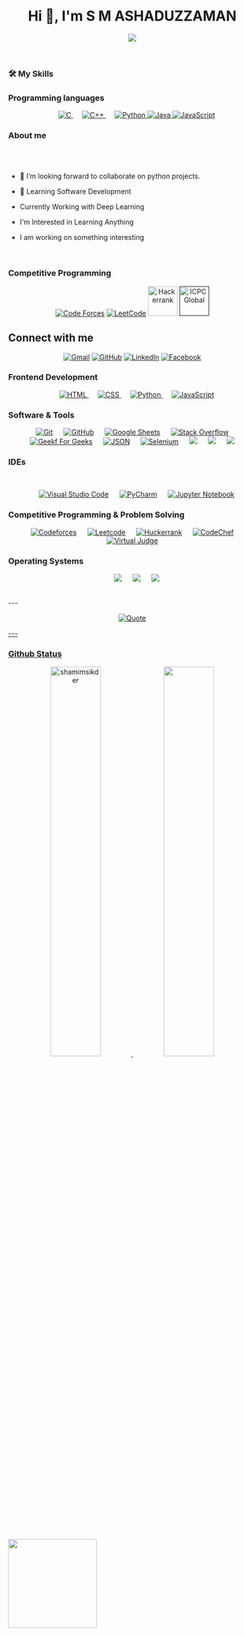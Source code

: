 <h1 align="center">Hi 👋, I'm S M ASHADUZZAMAN</h1>

<p align="center">
  <a href="https://github.com/DenverCoder1/readme-typing-svg"><img src="https://readme-typing-svg.herokuapp.com?font=Time+New+Roman&color=%23C8BE25&size=25&center=true&vCenter=true&width=600&height=100&lines=Computer+Science++Engineering+Student;Competitive+Programmer;Software+Developer;Always+learning+new+things"></a>
</p>
<br>

###   🛠️ My Skills
 
### Programming languages

<p align="center"> 
  &emsp; 
  <a href="https://www.cprogramming.com/" target="_blank"> 
    <img alt="C" src="https://img.shields.io/badge/C%20-%232370ED.svg?style=plastic&logo=c&logoColor=white">
  </a> 
  &emsp;
  <a href="https://www.w3schools.com/cpp/" target="_blank"> 
    <img alt="C++" src="https://img.shields.io/badge/C++%20-%2300599C.svg?style=plastic&logo=c%2B%2B&logoColor=white">
  </a> 
  &emsp;
   <a href="https://www.python.org" target="_blank">
    <img alt="Python" src="https://img.shields.io/badge/Python%20-%2314354C.svg?style=plastic&logo=python&logoColor=white">
  </a>
  <a href="https://www.java.com/" target="_blank">
  <img alt="Java" src="https://img.shields.io/badge/Java-%23ED8B00.svg?style=plastic&logo=openjdk&logoColor=white">
  </a>

  <a href="https://developer.mozilla.org/en-US/docs/Web/JavaScript" target="_blank">
  <img alt="JavaScript" src="https://img.shields.io/badge/JavaScript-%23F7DF1E.svg?style=plastic&logo=javascript&logoColor=black">
  </a>
  

</p>
	
### About me

<br><br>
  
 - 👯 I’m looking forward to collaborate on python projects.

 -  🌱 Learning Software Development 
 -  Currently Working with Deep Learning
 - I'm Interested in Learning Anything
 - I am working on something interesting 

<br>

### Competitive Programming 
<p align="center">
  <a href="https://codeforces.com/profile/S.M.Ashaduzzaman"><img src="https://img.icons8.com/external-tal-revivo-shadow-tal-revivo/50/000000/external-codeforces-programming-competitions-and-contests-programming-community-logo-shadow-tal-revivo.png" alt="Code Forces"/></a>
	<a href="https://leetcode.com/u/ashadfagun12/"><img src="https://img.icons8.com/external-tal-revivo-shadow-tal-revivo/50/000000/external-level-up-your-coding-skills-and-quickly-land-a-job-logo-shadow-tal-revivo.png" alt="LeetCode"/></a>
	<a href="https://www.hackerrank.com/profile/ashadfagun121"><img src="https://upload.wikimedia.org/wikipedia/commons/4/40/HackerRank_Icon-1000px.png" alt="Hackerrank" width = 60px/></a>
	<a href=""><img src="https://i.ibb.co/6J0r7rW/Daco-5610880.png" alt="ICPC Global" width = 60px /></a>     
	
</p>

##  Connect with me
<p align="center">
	<a href="mailto:ashadfagun12@gmail.com"><img img src="https://img.shields.io/badge/gmail-%23EA4335.svg?style=plastic&logo=gmail&logoColor=white" alt="Gmail"/></a>
	<a href="https://github.com/Ashaduzzaman12"><img src="https://img.shields.io/badge/github-%23181717.svg?style=plastic&logo=github&logoColor=white" alt="GitHub"/></a>
	<a href=""><img src="https://img.shields.io/badge/linkedin-%230A66C2.svg?style=plastic&logo=linkedin&logoColor=white" alt="LinkedIn"/></a>
	<a href="https://www.facebook.com/sm.ashaduzzaman.77/"><img src="https://img.shields.io/badge/facebook-%231877F2.svg?style=plastic&logo=facebook&logoColor=white" alt="Facebook"/></a>
</p>


### Frontend Development
<p align="center"> 
  &emsp; 
  <a href="https://www.w3.org/html/" target="_blank"> 
   <img alt="HTML" src="https://img.shields.io/badge/HTML5%20-%23E34F26.svg?style=plastic&logo=html5&logoColor=white">
  </a>   
  &emsp;
  <a href="https://www.w3schools.com/css/" target="_blank">
    <img alt="CSS" src="https://img.shields.io/badge/CSS%20-%231572B6.svg?style=plastic&logo=css3&logoColor=white">
  </a> 
  &emsp;
  <a href="https://www.python.org" target="_blank">
    <img alt="Python" src="https://img.shields.io/badge/react-%2361DAFB.svg?style=plastic&logo=React&logoColor=black">
  </a>
  &emsp;
  <a href="https://developer.mozilla.org/en-US/docs/Web/JavaScript" target="_blank"> 
     <img alt="JavaScript" src="https://img.shields.io/badge/JavaScript%20-%23F7DF1E.svg?style=plastic&logo=javascript&logoColor=black">
   </a>
</p>

### Software & Tools
 
 <p align="center">
    &emsp;
      <a href="#"><img alt="Git" src="https://img.shields.io/badge/Git%20-%23F05033.svg?style=plastic&logo=git&logoColor=white"></a>
    &emsp;
      <a href="#"><img alt="GitHub" src="https://img.shields.io/badge/github-%23181717.svg?style=plastic&logo=github&logoColor=white"></a>
    &emsp;
      <a href="#"><img alt="Google Sheets" src="https://img.shields.io/badge/Google%20Sheets%20-%2334A853.svg?style=plastic&logo=google%20sheets&logoColor=white"></a>
    &emsp;
      <a href="#"><img alt="Stack Overflow" src="https://img.shields.io/badge/-Stack%20Overflow-FE7A16?style=plastic&logo=stack-overflow&logoColor=white"></a>
    &emsp;
      <a href="#"><img alt="Geekf For Geeks" src="https://img.shields.io/badge/geeksforgeeks-%230F9D58.svg?style=plastic&logo=geeksforgeeks&logoColor=white"></a>
    &emsp;
      <a href="#"><img alt="JSON" img src="https://img.shields.io/badge/json-%23000000.svg?style=plastic&logo=json&logoColor=white"></a>
    &emsp;
      <a href="#"><img alt="Selenium" src="https://img.shields.io/badge/selenium-%2343B02A.svg?&style=plastic&logo=selenium&logoColor=white"></a>
      &emsp;
      <a href="#"><img src="https://img.shields.io/badge/latex-%23008080.svg?&style=plastic&logo=latex&logoColor=white" /></a>
      &emsp;
      <a href="#"><img src="https://img.shields.io/badge/django-%23092E20.svg?&style=plastic&logo=django&logoColor=white" /></a>
      &emsp;
      <a href="#"><img src="https://img.shields.io/badge/mysql-%234479A1.svg?&style=plastic&logo=mysql&logoColor=white"/></a>
  </p>

### IDEs
  <br>
  <p align="center">
    &emsp;
      <a href="#"><img alt="Visual Studio Code" src="https://img.shields.io/badge/Visual%20Studio%20Code-0078d7.svg?style=plastic&logo=visual-studio-code&logoColor=white"></a>
    &emsp;
    <a href="#"><img alt="PyCharm" src="https://img.shields.io/badge/PyCharm-000000.svg?style=plastic&logo=pycharm&logoColor=white"></a>
    &emsp;
      <a href="#"><img alt="Jupyter Notebook" src="https://img.shields.io/badge/Jupyter%20Notebook-F37626.svg?style=plastic&logo=jupyter&logoColor=white"></a>  
  </p>
  
### Competitive Programming & Problem Solving
 
  <p align="center">
    &emsp;
      <a href="https://codeforces.com/profile/S.M.Ashaduzzaman"><img alt = "Codeforces" src="https://img.shields.io/badge/codeforces%20-%231F8ACB.svg?style=plastic&logo=codeforces&logoColor=white" /></a>	
    &emsp;
      <a href="https://leetcode.com/u/ashadfagun12/"><img alt = "Leetcode" src="https://img.shields.io/badge/leetcode%20-%23FFA116.svg?style=plastic&logo=leetcode&logoColor=black" /></a>
    &emsp;
      <a href="https://www.hackerrank.com/profile/ashadfagun121"><img alt = "Huckerrank" src="https://img.shields.io/badge/hackerrank-%232EC866.svg?style=plastic&logo=hackerrank&logoColor=white" /></a>
    &emsp;
      <a href="https://www.codechef.com/users/ashadfagun12"><img alt = "CodeChef" src="https://img.shields.io/badge/codechef-%235B4638.svg?style=plastic&logo=codechef&logoColor=white" /></a>
    &emsp;
    <a href="https://vjudge.net/user/ashadfagun"><img alt="Virtual Judge" src="https://img.shields.io/badge/virtual%20judge-%231977d2.svg?&style=plastic&logo=codeforces&logoColor=white" /></a>

  </p>
  
### Operating Systems
  <p align="center">
    &emsp;
      <a href="#"><img src="https://img.shields.io/badge/Linux-FCC624?style=plastic&logo=linux&logoColor=black"></a>
    &emsp;
      <a href="#"><img src="https://img.shields.io/badge/Ubuntu-E95420?style=plastic&logo=ubuntu&logoColor=white"></a>
    &emsp;
      <a href="#"><img src="https://img.shields.io/badge/macOS-000000?style=plastic&logo=apple&logoColor=white"></a>
  </p>
  <br> 
  ---
  
<p align = "center">
	<a href="https://github.com/piyushsuthar/github-readme-quotes"> <img alt = "Quote" src="https://quotes-github-readme.vercel.app/api?type=horizontal&theme=tokyonight&animation=grow_out_in&quoteCategory=programming">
</p>
  ---
		
  ### Github Status
  <p align="center"><img width="45%" src="https://github-readme-streak-stats.herokuapp.com/?user=Ashaduzzaman12&theme=gotham&show_icons=true" alt="shamimsikder"/>

<img width="45%" src="https://github-readme-stats-ten-gilt.vercel.app/api?username=Ashaduzzaman12&show_icons=true&theme=gotham"/>
</p>
<p>
	 <a href="https://github.com/Ashaduzzaman12">
    <img height="180em" src="https://github-readme-stats-eight-theta.vercel.app/api/top-langs/?username=Ashaduzzaman12&layout=compact&langs_count=8&theme=algolia"/>
  </a>

</p>
</details>


